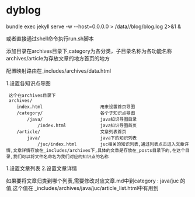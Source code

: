 # dyblog

bundle exec jekyll serve -w --host=0.0.0.0 > /data//blog/blog.log 2>&1 &


或者直接通过shell命令执行run.sh脚本


添加目录在archives目录下,category为各分类，子目录名称为各功能名称
archives/article为存放文章的地方首页的地方


配置映射路由在_includes/archives/data.html

1.设置各知识点导图
````
 这个在archives目录下
 archives/
    index.html                      用来设置首页导图
    /category/                      各个子知识点导图
        /java/                      java知识导图目录
            /index.html             java知识导图首页
    /article/                       文章列表首页
        java/                       java下的知识列表
            /juc/index.html         juc相关的知识列表,通过列表点击进入文章详情,文章详情存放在_includes/archives下,具体的文章是存放在_posts目录下的,在这个目录,我们可以将文件名命名为我们对应的知识点的名称
````
1.设置文章列表
2.设置文章详情


如果要将文章归类到哪个列表,需要修改对应文章.md中到category : java/juc  的值,这个值在
_includes/archives/java/juc/article_list.html中有用到